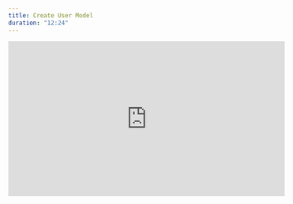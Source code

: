 ```yaml
---
title: Create User Model
duration: "12:24"
---
```


<iframe width="560" height="315" src="https://www.youtube.com/embed/fIVYyAHgia0" title="YouTube video player" frameborder="0" allow="accelerometer; autoplay; clipboard-write; encrypted-media; gyroscope; picture-in-picture; web-share" allowfullscreen></iframe>